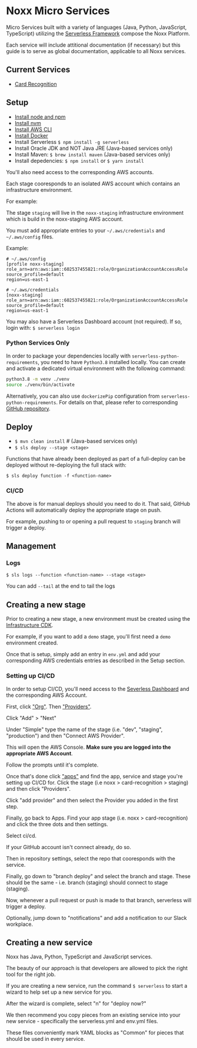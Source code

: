 # Noxx Micro Services

Micro Services built with a variety of languages (Java, Python, JavaScript, TypeScript) utilizing the [Serverless Framework](https://www.serverless.com/) compose the Noxx Platform.

Each service will include attitional documentation (if necessary) but this guide is to serve as global documentation, applicable to all Noxx services.

## Current Services
- [Card Recognition](https://github.com/NoXX-Technologies/card-recognition-service)

## Setup

- [Install node and npm](https://nodejs.org/en/download/)
- [Install nvm](https://github.com/nvm-sh/nvm)
- [Install AWS CLI](https://docs.aws.amazon.com/cli/latest/userguide/getting-started-install.html)
- [Install Docker](https://docs.docker.com/engine/install/)
- Install Serverless `$ npm install -g serverless`
- Install Oracle JDK and NOT Java JRE (Java-based services only)
- Install Maven: `$ brew install maven` (Java-based services only)
- Install depedencies: `$ npm install` or `$ yarn install`

You'll also need access to the corresponding AWS accounts.

Each stage cooresponds to an isolated AWS account which contains an infrastructure environment.

For example:

The stage `staging` will live in the `noxx-staging` infrastructure environment which is build in the noxx-staging AWS account.

You must add appropriate entries to your `~/.aws/credentials` and `~/.aws/config` files.

Example:

````
# ~/.aws/config
[profile noxx-staging]
role_arn=arn:aws:iam::602537455821:role/OrganizationAccountAccessRole
source_profile=default
region=us-east-1
````

````
# ~/.aws/credentials
[noxx-staging]
role_arn=arn:aws:iam::602537455821:role/OrganizationAccountAccessRole
source_profile=default
region=us-east-1
````

You may also have a Serverless Dashboard account (not required). If so, login with: `$ serverless login`

### Python Services Only

In order to package your dependencies locally with `serverless-python-requirements`, you need to have `Python3.8` installed locally. You can create and activate a dedicated virtual environment with the following command:

```bash
python3.8 -m venv ./venv
source ./venv/bin/activate
```

Alternatively, you can also use `dockerizePip` configuration from `serverless-python-requirements`. For details on that, please refer to corresponding [GitHub repository](https://github.com/UnitedIncome/serverless-python-requirements).

## Deploy

- `$ mvn clean install` # (Java-based services only)
- `$ sls deploy --stage <stage>`

Functions that have already been deployed as part of a full-deploy can be deployed without re-deploying the full stack with:

`$ sls deploy function -f <function-name>`

### CI/CD

The above is for manual deploys should you need to do it. That said, GitHub Actions will automatically deploy the appropriate stage on push.

For example, pushing to or opening a pull request to `staging` branch will trigger a deploy.

## Management

### Logs

`$ sls logs --function <function-name> --stage <stage>`

You can add `--tail` at the end to tail the logs

## Creating a new stage

Prior to creating a new stage, a new environment must be created using the [Infrastructure CDK](https://github.com/NoXX-Technologies/infrastructure).

For example, if you want to add a `demo` stage, you'll first need a `demo` environment created.

Once that is setup, simply add an entry in `env.yml` and add your corresponding AWS credentials entries as described in the Setup section.

### Setting up CI/CD

In order to setup CI/CD, you'll need access to the [Severless Dashboard](https://app.serverless.com/noxxtech) and the corresponding AWS Account.

First, click ["Org"](https://app.serverless.com/noxxtech/settings/team). Then ["Providers"](https://app.serverless.com/noxxtech/settings/providers).

Click "Add" > "Next"

Under "Simple" type the name of the stage (i.e. "dev", "staging", "production") and then "Connect AWS Provider".

This will open the AWS Console. **Make sure you are logged into the appropriate AWS Account**.

Follow the prompts until it's complete.

Once that's done click ["apps"](https://app.serverless.com/noxxtech) and find the app, service and stage you're setting up CI/CD for. Click the stage (i.e noxx > card-recognition > staging) and then click "Providers".

Click "add provider" and then select the Provider you added in the first step.

Finally, go back to Apps. Find your app stage (i.e. noxx > card-recognition) and click the three dots and then settings.

Select ci/cd.

If your GitHub account isn't connect already, do so.

Then in repository settings, select the repo that cooresponds with the service.

Finally, go down to "branch deploy" and select the branch and stage. These should be the same - i.e. branch (staging) should connect to stage (staging).

Now, whenever a pull request or push is made to that branch, serverless will trigger a deploy.

Optionally, jump down to "notifications" and add a notification to our Slack workplace.
## Creating a new service

Noxx has Java, Python, TypeScript and JavaScript services. 

The beauty of our approach is that developers are allowed to pick the right tool for the right job.

If you are creating a new service, run the command `$ serverless` to start a wizard to help set up a new service for you.

After the wizard is complete, select "n" for "deploy now?"

We then recommend you copy pieces from an existing service into your new service - specifically the serverless.yml and env.yml files.

These files conveniently mark YAML blocks as "Common" for pieces that should be used in every service.
